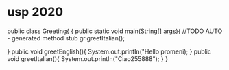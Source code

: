 # usp 2020


public class Greeting{
{
public static void main(String[] args){
//TODO AUTO - generated method stub
gr.greetItalian();


}
public void greetEnglish(){
System.out.printIn("Hello promeni);
}
public void greetItalian(){
System.out.printIn("Ciao255888");
}
}